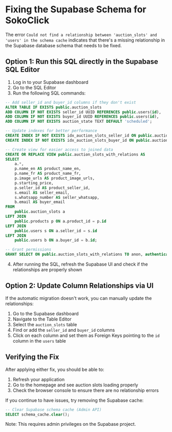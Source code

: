 # Fixing the Supabase Schema for SokoClick

The error `Could not find a relationship between 'auction_slots' and 'users' in the schema cache` indicates that there's a missing relationship in the Supabase database schema that needs to be fixed.

## Option 1: Run this SQL directly in the Supabase SQL Editor

1. Log in to your Supabase dashboard
2. Go to the SQL Editor
3. Run the following SQL commands:

```sql
-- Add seller_id and buyer_id columns if they don't exist
ALTER TABLE IF EXISTS public.auction_slots 
ADD COLUMN IF NOT EXISTS seller_id UUID REFERENCES public.users(id),
ADD COLUMN IF NOT EXISTS buyer_id UUID REFERENCES public.users(id),
ADD COLUMN IF NOT EXISTS auction_state TEXT DEFAULT 'scheduled';

-- Update indexes for better performance
CREATE INDEX IF NOT EXISTS idx_auction_slots_seller_id ON public.auction_slots(seller_id);
CREATE INDEX IF NOT EXISTS idx_auction_slots_buyer_id ON public.auction_slots(buyer_id);

-- Create view for easier access to joined data
CREATE OR REPLACE VIEW public.auction_slots_with_relations AS
SELECT 
    a.*,
    p.name_en AS product_name_en,
    p.name_fr AS product_name_fr,
    p.image_urls AS product_image_urls,
    p.starting_price,
    p.seller_id AS product_seller_id,
    s.email AS seller_email,
    s.whatsapp_number AS seller_whatsapp,
    b.email AS buyer_email
FROM 
    public.auction_slots a
LEFT JOIN 
    public.products p ON a.product_id = p.id
LEFT JOIN 
    public.users s ON a.seller_id = s.id
LEFT JOIN 
    public.users b ON a.buyer_id = b.id;

-- Grant permissions
GRANT SELECT ON public.auction_slots_with_relations TO anon, authenticated;
```

4. After running the SQL, refresh the Supabase UI and check if the relationships are properly shown

## Option 2: Update Column Relationships via UI

If the automatic migration doesn't work, you can manually update the relationships:

1. Go to the Supabase dashboard
2. Navigate to the Table Editor
3. Select the `auction_slots` table
4. Find or add the `seller_id` and `buyer_id` columns
5. Click on each column and set them as Foreign Keys pointing to the `id` column in the `users` table

## Verifying the Fix

After applying either fix, you should be able to:

1. Refresh your application
2. Go to the homepage and see auction slots loading properly
3. Check the browser console to ensure there are no relationship errors

If you continue to have issues, try removing the Supabase cache:

```sql
-- Clear Supabase schema cache (Admin API)
SELECT schema_cache.clear();
```

Note: This requires admin privileges on the Supabase project. 